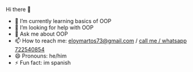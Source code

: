  Hi there 👋

- 🌱 I’m currently learning basics of OOP
- 🤔 I’m looking for help with OOP
- 💬 Ask me about OOP
- 📫 How to reach me: <a href="mailto:eloymartos73@gmail.com">eloymartos73@gmail.com</a> / <a href="tel://722540854">call me / whatsapp 722540854</a>
- 😄 Pronouns: he/him
- ⚡ Fun fact: im spanish
